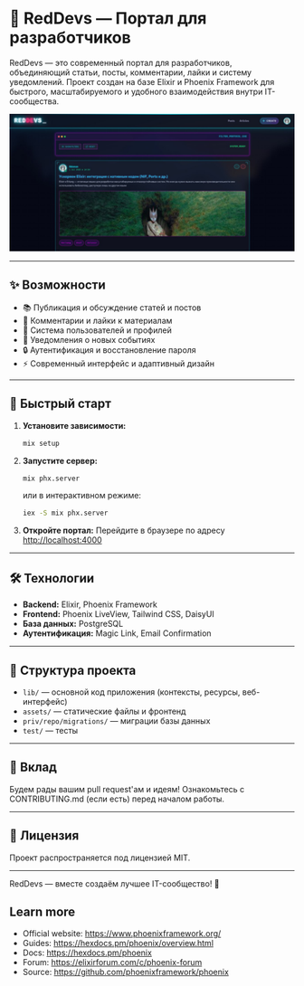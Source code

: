 # 🚀 RedDevs — Портал для разработчиков

RedDevs — это современный портал для разработчиков, объединяющий статьи, посты, комментарии, лайки и систему уведомлений. Проект создан на базе Elixir и Phoenix Framework для быстрого, масштабируемого и удобного взаимодействия внутри IT-сообщества.


<img src="./assets/images/reddevs.jpg">


---

## ✨ Возможности

- 📚 Публикация и обсуждение статей и постов
- 💬 Комментарии и лайки к материалам
- 👥 Система пользователей и профилей
- 🔔 Уведомления о новых событиях
- 🔒 Аутентификация и восстановление пароля
- ⚡ Современный интерфейс и адаптивный дизайн

---

## 🚀 Быстрый старт

1. **Установите зависимости:**
   ```bash
   mix setup
   ```
2. **Запустите сервер:**
   ```bash
   mix phx.server
   ```
   или в интерактивном режиме:
   ```bash
   iex -S mix phx.server
   ```
3. **Откройте портал:**
   Перейдите в браузере по адресу [http://localhost:4000](http://localhost:4000)

---

## 🛠️ Технологии

- **Backend:** Elixir, Phoenix Framework
- **Frontend:** Phoenix LiveView, Tailwind CSS, DaisyUI
- **База данных:** PostgreSQL
- **Аутентификация:** Magic Link, Email Confirmation

---

## 📂 Структура проекта

- `lib/` — основной код приложения (контексты, ресурсы, веб-интерфейс)
- `assets/` — статические файлы и фронтенд
- `priv/repo/migrations/` — миграции базы данных
- `test/` — тесты

---

## 🤝 Вклад

Будем рады вашим pull request'ам и идеям!
Ознакомьтесь с CONTRIBUTING.md (если есть) перед началом работы.

---

## 📄 Лицензия

Проект распространяется под лицензией MIT.

---

RedDevs — вместе создаём лучшее IT-сообщество! 🚩

## Learn more

* Official website: https://www.phoenixframework.org/
* Guides: https://hexdocs.pm/phoenix/overview.html
* Docs: https://hexdocs.pm/phoenix
* Forum: https://elixirforum.com/c/phoenix-forum
* Source: https://github.com/phoenixframework/phoenix
